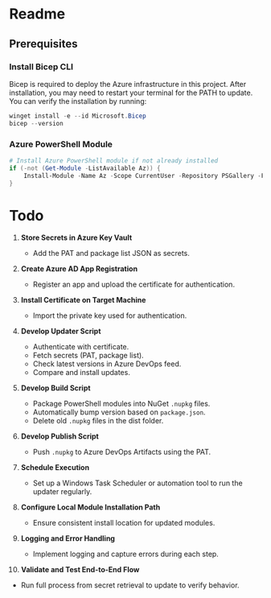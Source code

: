 # Readme

## Prerequisites

### Install Bicep CLI
Bicep is required to deploy the Azure infrastructure in this project.
After installation, you may need to restart your terminal for the PATH to update. You can verify the installation by running:

```powershell
winget install -e --id Microsoft.Bicep
bicep --version
```

### Azure PowerShell Module
```powershell
# Install Azure PowerShell module if not already installed
if (-not (Get-Module -ListAvailable Az)) {
    Install-Module -Name Az -Scope CurrentUser -Repository PSGallery -Force
}
```

# Todo

1. **Store Secrets in Azure Key Vault**
    - Add the PAT and package list JSON as secrets.

2. **Create Azure AD App Registration**
    - Register an app and upload the certificate for authentication.

3. **Install Certificate on Target Machine**
    - Import the private key used for authentication.

4. **Develop Updater Script**
    - Authenticate with certificate.
    - Fetch secrets (PAT, package list).
    - Check latest versions in Azure DevOps feed.
    - Compare and install updates.

5. **Develop Build Script**
    - Package PowerShell modules into NuGet `.nupkg` files.
    - Automatically bump version based on `package.json`.
    - Delete old `.nupkg` files in the dist folder.

6. **Develop Publish Script**
    - Push `.nupkg` to Azure DevOps Artifacts using the PAT.

7. **Schedule Execution**
    - Set up a Windows Task Scheduler or automation tool to run the updater regularly.

8. **Configure Local Module Installation Path**
    - Ensure consistent install location for updated modules.

9. **Logging and Error Handling**
    - Implement logging and capture errors during each step.

10. **Validate and Test End-to-End Flow**
- Run full process from secret retrieval to update to verify behavior.